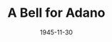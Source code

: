 ---
title: A Bell for Adano
date: 1945-11-30
closing_date: 1945-12-07
layout: productions
playbill:
Theatre: Theatre Jacksonville
Venue: Little Theatre
cast:
- Afronti Pietro: William D. Hammer
- Basile Giovanni: Nicholas Volpe
- Bellanco: H.P. Chenoweth
- Bill Munroe, M.P.: Tom Keating
- Cacopardo: Van Norman
- Captain Purvis: Birney Stokes
- Carmelina: Shirley Chardkoff
- Corporal Chuck Schultz, M.P.: Larry S. Laurinat
- Craxi: Pete Julian
- D'Arpa: Charles R. Hess
- Erba Carlo: Bing Pesin
- Father Pensovecchio: William D. Hammer
- Gargano: Seth Teasdale
- Joe Polack, M.P.: Albert Hedison
- Laura Sofia: Dorothy Horsfall
- Lt. Livingston: Andrew Aprea
- Major Victor Joppolo: Gerard L. Appy
- Margherita: Elva Stein
- Nasta: Carl Henry
- Ribaudo Guisepe: Rocky Demopoulos
- Sergeant Frank Trapani, M.P.: James F. Herriot
- Sergeant Leonard Borth, M.P.: Irvin Ware
- Spinnato: Jewett Ashley
- Tina: Connie Archer
- Zito Giovanni: Keith Bentley
crew:
- Assistant Stage Manager: Seth Teasdale
- Curtain: R.S. Heriot
- Director: L. Bramer Carlson
- Make-up: Elmo Lehman
- Painting and Construction:
  - Bern Bullard
  - Bertie Seiwold
  - Bettie Barker
  - Bradley Geiger
  - Carol Corbett
  - Dorothy Greenlaw
  - Edythe Guernsey
  - Ernestine Koester
  - Hal Kriebs
  - Helen Kriebs
  - Hinkley Greenlaw
  - Jane Donaldson
  - Josephine Howard
  - Joyce Hall
  - Lloyd Henson
  - Natalie Vance
  - Pat Van de Velde
  - R.S. Heriot
  - Seth Teasdale
  - Shirley Cadle
  - Thomas Bruce
  - Virgia Noble
- Photographs in Lobby: Robert F. Marsh
- Portraits in the play and lobby: Nicholas Volpe
- Properties:
  - Ann Hirth
  - Betty Peer
  - Boots Royall
  - Helen Kriebs
  - Meg Diamond
  - Miriam Ware
  - Sarah McRae
- Set and Lighting Design: Duke LeBrun
- Sound: Irma Jean Manning
- Stage Manager: Jeanne Ostner
- Switchboard: Helen Kriebs
- Wardrobe:
  - Gerda Bower
  - Jane Reese
  - Louise Tennent
  - Meg Diamond
  - Sarah McRae
  - Tina Busk
orchestra:
---